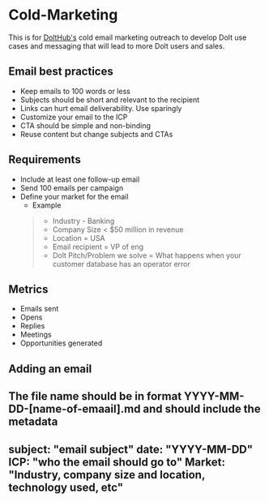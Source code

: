 # Cold-Marketing
This is for [DoltHub's](https://www.dolthub.com/) cold email marketing outreach to develop Dolt use cases and messaging that will lead to more Dolt users and sales.

## Email best practices
* Keep emails to 100 words or less
* Subjects should be short and relevant to the recipient
* Links can hurt email deliverability. Use sparingly 
* Customize your email to the ICP
* CTA should be simple and non-binding
* Reuse content but change subjects and CTAs

## Requirements
* Include at least one follow-up email
* Send 100 emails per campaign 
* Define your market for the email
  * Example
   > * Industry - Banking
   > * Company Size < $50 million in revenue 
   > * Location = USA
   > * Email recipient = VP of eng
   > * Dolt Pitch/Problem we solve = What happens when your customer database has an operator error 
   


## Metrics
* Emails sent 
* Opens
* Replies
* Meetings
* Opportunities generated

## Adding an email

The file name should be in format YYYY-MM-DD-[name-of-emaail].md and should include the metadata
---
subject: "email subject"
date: "YYYY-MM-DD"
ICP: "who the email should go to"
Market: "Industry, company size and location, technology used, etc"
---


